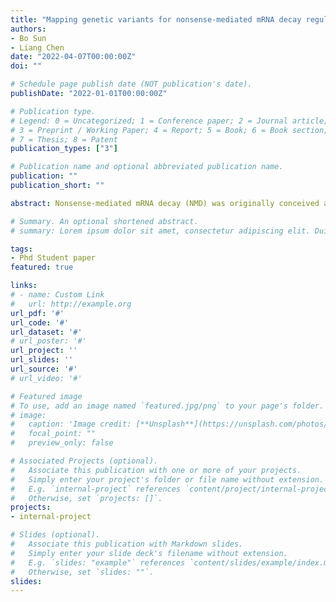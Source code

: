 ```yaml
---
title: "Mapping genetic variants for nonsense-mediated mRNA decay regulation across human tissues"
authors:
- Bo Sun
- Liang Chen
date: "2022-04-07T00:00:00Z"
doi: ""

# Schedule page publish date (NOT publication's date).
publishDate: "2022-01-01T00:00:00Z"

# Publication type.
# Legend: 0 = Uncategorized; 1 = Conference paper; 2 = Journal article;
# 3 = Preprint / Working Paper; 4 = Report; 5 = Book; 6 = Book section;
# 7 = Thesis; 8 = Patent
publication_types: ["3"]

# Publication name and optional abbreviated publication name.
publication: ""
publication_short: ""

abstract: Nonsense-mediated mRNA decay (NMD) was originally conceived as an mRNA surveillance mechanism that recognizes and degrades nonsense transcripts to prevent the production of potentially deleterious truncated proteins. Recent research showed NMD is an important post-transcriptional gene regulation mechanism targeting many non-aberrant mRNAs. It adjusts the transcriptome and proteome outputs dynamically under varied physiological environments. However, how natural genetic variants affect NMD and modulate gene expressions remains elusive. 

# Summary. An optional shortened abstract.
# summary: Lorem ipsum dolor sit amet, consectetur adipiscing elit. Duis posuere tellus ac convallis placerat. Proin tincidunt magna sed ex sollicitudin condimentum.

tags:
- Phd Student paper
featured: true

links:
# - name: Custom Link
#   url: http://example.org
url_pdf: '#'
url_code: '#'
url_dataset: '#'
# url_poster: '#'
url_project: ''
url_slides: ''
url_source: '#'
# url_video: '#'

# Featured image
# To use, add an image named `featured.jpg/png` to your page's folder. 
# image:
#   caption: 'Image credit: [**Unsplash**](https://unsplash.com/photos/s9CC2SKySJM)'
#   focal_point: ""
#   preview_only: false

# Associated Projects (optional).
#   Associate this publication with one or more of your projects.
#   Simply enter your project's folder or file name without extension.
#   E.g. `internal-project` references `content/project/internal-project/index.md`.
#   Otherwise, set `projects: []`.
projects:
- internal-project

# Slides (optional).
#   Associate this publication with Markdown slides.
#   Simply enter your slide deck's filename without extension.
#   E.g. `slides: "example"` references `content/slides/example/index.md`.
#   Otherwise, set `slides: ""`.
slides:
---
```


<!-- Supplementary notes can be added here, including [code and math](https://sourcethemes.com/academic/docs/writing-markdown-latex/). -->
